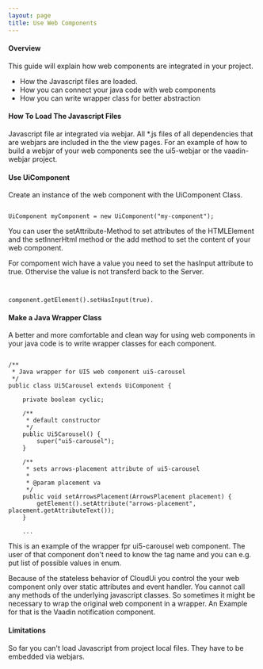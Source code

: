 ```yaml
---
layout: page
title: Use Web Components
---
```


#### Overview

This guide will explain how web components are integrated in your project. 

* How the Javascript files are loaded.
* How you can connect your java code with web components
* How you can write wrapper class for better abstraction

#### How To Load The Javascript Files

Javascript file ar integrated via webjar. All *.js files of all dependencies that are webjars are included in the the view pages. For an example of how to build a webjar of your web components see the ui5-webjar or the vaadin-webjar project.

#### Use UiComponent 

Create an instance of the web component with the UiComponent Class.

~~~~

UiComponent myComponent = new UiComponent("my-component");
~~~~

You can user the setAttribute-Method to set attributes of the HTMLElement and the setInnerHtml method or the add method to set the content of your web component.

For compoment wich have a value you need to set the hasInput attribute to true. Othervise the value is not transferd back to the Server.

~~~~


component.getElement().setHasInput(true).
~~~~


#### Make a Java Wrapper Class

A better and more comfortable and clean way for using web components in your java code is to write wrapper classes for each component. 

~~~~

/**
 * Java wrapper for UI5 web component ui5-carousel
 */
public class Ui5Carousel extends UiComponent {

    private boolean cyclic;

    /**
     * default constructor
     */
    public Ui5Carousel() {
        super("ui5-carousel");
    }

    /**
     * sets arrows-placement attribute of ui5-carousel
     *
     * @param placement va
     */
    public void setArrowsPlacement(ArrowsPlacement placement) {
        getElement().setAttribute("arrows-placement", placement.getAttributeText());
    }

    ...
~~~~

This is an example of the wrapper fpr ui5-carousel web component. The user of that component don't need to know the tag name and you can e.g. put list of possible values in enum.

Because of the stateless behavior of CloudUi you control the your web component only over static attributes and event handler. You cannot call any methods of the underlying javascript classes. So sometimes it might be necessary to wrap the original web component in a wrapper. An Example for that is the Vaadin notification component.


#### Limitations

So far you can't load Javascript from project local files. They have to be embedded via webjars. 